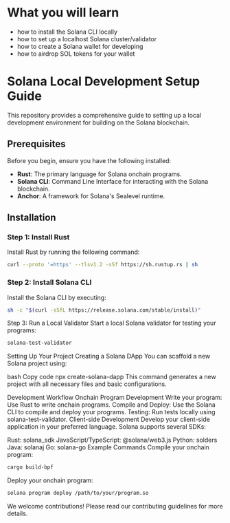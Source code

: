 # What you will learn #
- how to install the Solana CLI locally
- how to set up a localhost Solana cluster/validator
- how to create a Solana wallet for developing
- how to airdrop SOL tokens for your wallet

# Solana Local Development Setup Guide

This repository provides a comprehensive guide to setting up a local development environment for building on the Solana blockchain.

## Prerequisites

Before you begin, ensure you have the following installed:

- **Rust**: The primary language for Solana onchain programs.
- **Solana CLI**: Command Line Interface for interacting with the Solana blockchain.
- **Anchor**: A framework for Solana's Sealevel runtime.

## Installation

### Step 1: Install Rust

Install Rust by running the following command:

```bash
curl --proto '=https' --tlsv1.2 -sSf https://sh.rustup.rs | sh
```


### Step 2: Install Solana CLI
Install the Solana CLI by executing:

```bash
sh -c "$(curl -sSfL https://release.solana.com/stable/install)"
```

Step 3: Run a Local Validator
Start a local Solana validator for testing your programs:

```bash
solana-test-validator
```
Setting Up Your Project
Creating a Solana DApp
You can scaffold a new Solana project using:

bash
Copy code
npx create-solana-dapp <project-name>
This command generates a new project with all necessary files and basic configurations.

Development Workflow
Onchain Program Development
Write your program: Use Rust to write onchain programs.
Compile and Deploy: Use the Solana CLI to compile and deploy your programs.
Testing: Run tests locally using solana-test-validator.
Client-side Development
Develop your client-side application in your preferred language. Solana supports several SDKs:

Rust: solana_sdk
JavaScript/TypeScript: @solana/web3.js
Python: solders
Java: solanaj
Go: solana-go
Example Commands
Compile your onchain program:

```bash
cargo build-bpf
```
Deploy your onchain program:

```bash
solana program deploy /path/to/your/program.so
```

We welcome contributions! Please read our contributing guidelines for more details.

